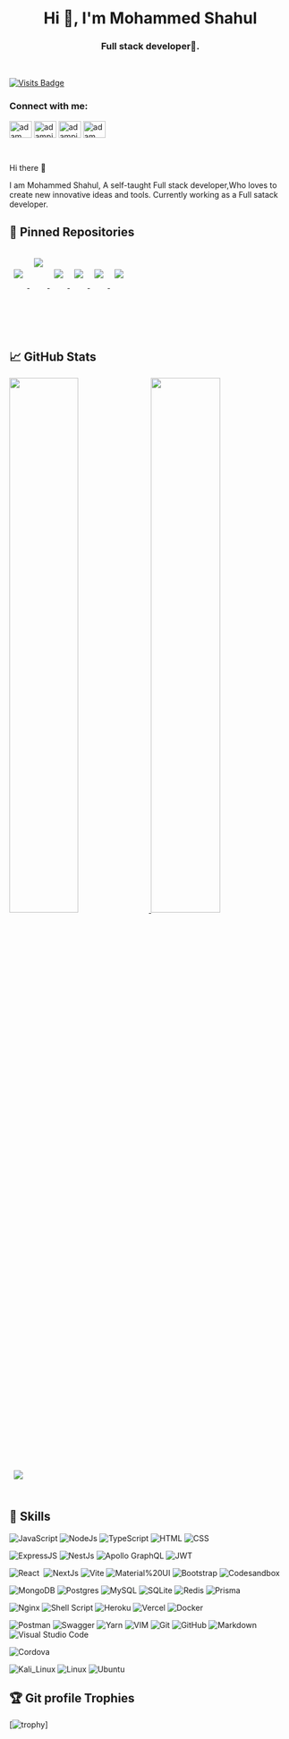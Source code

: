 <h1 align="center">Hi 👋, I'm Mohammed Shahul</h1>
<h3 align="center">Full stack developer🌟.</h3>
<br>

[![Visits Badge](https://badges.pufler.dev/visits/mshahulpm/mshahulpm)](https://github.com/mshahulpm)

<h3 align="left">Connect with me:</h3>
<p align="left">
  <a href="https://www.linkedin.com/in/mohammed-shahul-pm-b225b6205/" target="blank"><img align="center"
      src="https://raw.githubusercontent.com/rahuldkjain/github-profile-readme-generator/master/src/images/icons/Social/linked-in-alt.svg"
      alt="adam pithewan" height="30" width="40" /></a>
	 <a href="https://twitter.com/mshahul_pm" target="blank"><img align="center"
      src="https://raw.githubusercontent.com/rahuldkjain/github-profile-readme-generator/master/src/images/icons/Social/twitter.svg"
      alt="adampithewan" height="30" width="40" /></a>
  <a href="https://www.hackerrank.com/mshahulpm" target="blank"><img align="center"
      src="https://raw.githubusercontent.com/rahuldkjain/github-profile-readme-generator/master/src/images/icons/Social/hackerrank.svg"
      alt="adampithewan" height="30" width="40" /></a>
<a href="https://leetcode.com/Mohammed-Shahul-P-M/" target="blank"><img align="center"
      src="https://raw.githubusercontent.com/rahuldkjain/github-profile-readme-generator/master/src/images/icons/Social/leet-code.svg"
      alt="adam pithen wala" height="30" width="40" /></a>
</p>

<br>

Hi there 👋

I am Mohammed Shahul, A self-taught Full stack developer,Who loves to create new innovative ideas and tools. Currently working as a Full satack developer.

## 📌 Pinned Repositories

<a href="https://github.com/mshahulpm/E-commerce-backend">
  <img align="center" style="margin:1rem 0.5rem;min-height: 60px;" src="https://github-readme-stats.vercel.app/api/pin/?username=mshahulpm&repo=E-commerce-backend&title_color=ffffff&text_color=c9cacc&icon_color=4AB197&bg_color=1A2B34&height=200&langs_count=5" />
</a>
<a href="https://github.com/mshahulpm/E-commerce-Store">
  <img align="center" style="margin:1rem 0.5rem;min-height: 100px;" src="https://github-readme-stats.vercel.app/api/pin/?username=mshahulpm&repo=E-commerce-Store&title_color=ffffff&text_color=c9cacc&icon_color=4AB197&bg_color=1A2B34" />
</a>
<a href="https://github.com/mshahulpm/E-commerce-admin-panel">
  <img align="center" style="margin:1rem 0.5rem;min-height: 60px;" src="https://github-readme-stats.vercel.app/api/pin/?username=mshahulpm&repo=E-commerce-admin-panel&title_color=ffffff&text_color=c9cacc&icon_color=4AB197&bg_color=1A2B34" />
</a>
<a href="https://github.com/mshahulpm/nodejs-json-to-excel-cli">
  <img align="center" style="margin:1rem 0.5rem;min-height: 60px;" src="https://github-readme-stats.vercel.app/api/pin/?username=mshahulpm&repo=nodejs-json-to-excel-cli&title_color=ffffff&text_color=c9cacc&icon_color=4AB197&bg_color=1A2B34" />
</a>
<a href="https://github.com/mshahulpm/Grocery-delivery-management">
  <img align="center" style="margin:1rem 0.5rem;min-height: 60px;" src="https://github-readme-stats.vercel.app/api/pin/?username=mshahulpm&repo=Grocery-delivery-management&title_color=ffffff&text_color=c9cacc&icon_color=4AB197&bg_color=1A2B34" />
</a>
<a href="https://github.com/mshahulpm/BackendLearning">
  <img align="center" style="margin:1rem 0.5rem;min-height: 60px;" src="https://github-readme-stats.vercel.app/api/pin/?username=mshahulpm&repo=BackendLearning&title_color=ffffff&text_color=c9cacc&icon_color=4AB197&bg_color=1A2B34" />
</a>

<br>
<br>

## &#x1f4c8; GitHub Stats

<p align="left">
  <a href="https://github.com/mshahulpm">
  <img width="49.5%" src="https://github-readme-stats.vercel.app/api?username=mshahulpm&&show_icons=true&count_private=true&title_color=ffffff&text_color=c9cacc&icon_color=4AB097&bg_color=1A2B34" />
    <img width="49.5%" src="https://github-readme-streak-stats.herokuapp.com/?user=mshahulpm&theme=dark&hide_border=true&background=1A2B34" />
  </a>
</p>

<a href="https://github.com/mshahulpm">
  <img align="center" style="margin:0.5rem" src="https://github-readme-stats.vercel.app/api/top-langs/?username=mshahulpm&hide=html,css&title_color=ffffff&text_color=c9cacc&icon_color=4AB197&bg_color=1A2B34&langs_count=10&layout=compact" />
</a>


<br>
<br>

## 💼 Skills


![JavaScript](https://img.shields.io/badge/-JavaScript-05122A?style=flat&logo=javascript)
![NodeJs](https://img.shields.io/badge/Nodejs-05122A?style=flat&logo=Node.js)
![TypeScript](https://img.shields.io/badge/TypeScript-05122A?style=flat&logo=typescript)
![HTML](https://img.shields.io/badge/-HTML-05122A?style=flat&logo=HTML5)
![CSS](https://img.shields.io/badge/-CSS-05122A?style=flat&logo=CSS3&logoColor=1572B6)

![ExpressJS](https://img.shields.io/badge/ExpressJs-05122A?style=flat&logo=Express)
![NestJs](https://img.shields.io/badge/nestjs-05122A?style=flat&logo=nestjs)
![Apollo GraphQL](https://img.shields.io/badge/Apollo%20GraphQL-05122A?style=flat&logo=Apollo%20GraphQL)
![JWT](https://img.shields.io/badge/JWT-05122A?style=flat&logo=JSON%20web%20tokens)

![React](https://img.shields.io/badge/-React-05122A?style=flat&logo=react)&nbsp;
![NextJs](https://img.shields.io/badge/Next%20Js-05122A?style=flat&logo=nextdotjs)
![Vite](https://img.shields.io/badge/Vite-05122A?style=flat&logo=vite)
![Material%20UI](https://img.shields.io/badge/Material%20UI-05122A?style=flat&logo=mui)
![Bootstrap](https://img.shields.io/badge/Bootstrap-05122A?style=flat&logo=bootstrap)
![Codesandbox](https://img.shields.io/badge/Codesandbox-05122A?style=flat&logo=codesandbox)

![MongoDB](https://img.shields.io/badge/MongoDB-05122A?style=flat&logo=MongoDb&)
![Postgres](https://img.shields.io/badge/PostgreSQL-05122A?style=flat&logo=postgresql)
![MySQL](https://img.shields.io/badge/MySQL-05122A?style=flat&logo=MySQL)
![SQLite](https://img.shields.io/badge/SQLite-05122A?style=flat&logo=sqlite)
![Redis](https://img.shields.io/badge/redis-05122A?style=flat&logo=redis)
![Prisma](https://img.shields.io/badge/Prisma-05122A?style=flat&logo=Prisma)

![Nginx](https://img.shields.io/badge/Nginx-05122A?style=flat&logo=nginx)
![Shell Script](https://img.shields.io/badge/Shell_Script-05122A?style=flat&logo=gnu-bash)
![Heroku](https://img.shields.io/badge/Heroku-05122A?style=flat&logo=heroku)
![Vercel](https://img.shields.io/badge/Vercel-05122A?style=flat&logo=vercel)
![Docker](https://img.shields.io/badge/Docker-05122A?style=flat&logo=docker)

![Postman](https://img.shields.io/badge/Postman-05122A?style=flat&logo=Postman)
![Swagger](https://img.shields.io/badge/Swagger-05122A?style=flat&logo=Swagger)
![Yarn](https://img.shields.io/badge/Yarn-05122A?style=flat&logo=yarn)
![VIM](https://img.shields.io/badge/VIM-05122A?style=flat&logo=vim)
![Git](https://img.shields.io/badge/-Git-05122A?style=flat&logo=git)
![GitHub](https://img.shields.io/badge/-GitHub-05122A?style=flat&logo=github)
![Markdown](https://img.shields.io/badge/-Markdown-05122A?style=flat&logo=markdown)
![Visual Studio Code](https://img.shields.io/badge/-Visual%20Studio%20Code-05122A?style=flat&logo=visual-studio-code&logoColor=007ACC)

![Cordova](https://img.shields.io/badge/Cordova-05122A?style=flat&logo=cordova)

![Kali_Linux](https://img.shields.io/badge/Kali_Linux-05122A?style=flat&logo=kali-linux)
![Linux](https://img.shields.io/badge/Linux-05122A?style=flat&logo=linux)
![Ubuntu](https://img.shields.io/badge/Ubuntu-05122A?style=flat&logo=ubuntu)


## :trophy: Git profile Trophies
 
[![trophy](https://github-profile-trophy.vercel.app/?username=mshahulpm&theme=darkhub)]


<br>
